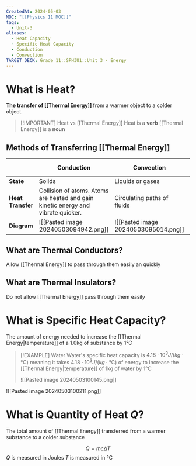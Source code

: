 ```yaml
---
CreatedAt: 2024-05-03
MOC: "[[Physics 11 MOC]]"
tags:
  - Unit-3
aliases:
  - Heat Capacity
  - Specific Heat Capacity
  - Conduction
  - Convection
TARGET DECK: Grade 11::SPH3U1::Unit 3 - Energy
---
```


# What is Heat?
**The transfer of [[Thermal Energy]]** from a warmer object to a colder object.
<!--ID: 1715115920192-->


> [!IMPORTANT] Heat vs [[Thermal Energy]]
> Heat is a **verb**
> [[Thermal Energy]] is a **noun**

## Methods of Transferring [[Thermal Energy]]


|                   | **Conduction**                                                                    | **Convection**                       | **[[Radioactive Decay\|Radiation]]** |
| ----------------- | --------------------------------------------------------------------------------- | ------------------------------------ | ------------------------------------ |
| **State**         | Solids                                                                            | Liquids or gases                     | No particles required                |
| **Heat Transfer** | Collision of atoms. Atoms are heated and gain kinetic energy and vibrate quicker. | Circulating paths of fluids          | Electromagnetic waves                |
| **Diagram**       | ![[Pasted image 20240503094942.png]]                                              | ![[Pasted image 20240503095014.png]] | ![[Pasted image 20240503095030.png]] |

## What are Thermal Conductors?
Allow [[Thermal Energy]] to pass through them easily an quickly
<!--ID: 1715096493389-->


## What are Thermal Insulators?
Do not allow [[Thermal Energy]] pass through them easily
<!--ID: 1715096493392-->



# What is Specific Heat Capacity?
The amount of energy needed to increase the [[Thermal Energy|temperature]] of a 1.0kg of substance by 1°C
<!--ID: 1715096493395-->



> [!EXAMPLE] Water
> Water's specific heat capacity is $4.18 \cdot 10^3 J/(kg\cdot \text{°C})$ meaning it takes $4.18 \cdot 10^3 J/(kg\cdot \text{°C})$ of energy to increase the [[Thermal Energy|temperature]] of 1kg of water by 1°C
>
> ![[Pasted image 20240503100145.png]]
<!--ID: 1715096173036-->


![[Pasted image 20240503100211.png]]

# What is Quantity of Heat $Q$?
The total amount of [[Thermal Energy]] transferred from a warmer substance to a colder substance
>
$$Q = mc\Delta T$$
$Q$ is measured in Joules
$T$ is measured in °C
<!--ID: 1715096404402-->







>
